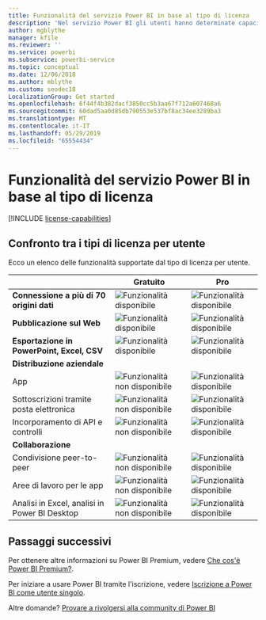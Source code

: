 ```yaml
---
title: Funzionalità del servizio Power BI in base al tipo di licenza
description: 'Nel servizio Power BI gli utenti hanno determinate capacità in base a due tipi di licenze: per utente (gratuita e Pro) e basate sulle capacità.'
author: mgblythe
manager: kfile
ms.reviewer: ''
ms.service: powerbi
ms.subservice: powerbi-service
ms.topic: conceptual
ms.date: 12/06/2018
ms.author: mblythe
ms.custom: seodec18
LocalizationGroup: Get started
ms.openlocfilehash: 6f44f4b382dacf3850cc5b3aa67f712a607468a6
ms.sourcegitcommit: 60dad5aa0d85db790553e537bf8ac34ee3289ba3
ms.translationtype: MT
ms.contentlocale: it-IT
ms.lasthandoff: 05/29/2019
ms.locfileid: "65554434"
---
```

# <a name="power-bi-service-features-by-license-type"></a>Funzionalità del servizio Power BI in base al tipo di licenza

[!INCLUDE [license-capabilities](includes/license-capabilities.md)]

## <a name="per-user-license-type-comparison"></a>Confronto tra i tipi di licenza per utente

Ecco un elenco delle funzionalità supportate dal tipo di licenza per utente.

|  | Gratuito | Pro |
| --- | --- | --- |
| **Connessione a più di 70 origini dati** |![Funzionalità disponibile](media/features-license-type/available.png) |![Funzionalità disponibile](media/features-license-type/available.png) |
| **Pubblicazione sul Web** |![Funzionalità disponibile](media/features-license-type/available.png) |![Funzionalità disponibile](media/features-license-type/available.png) |
| **Esportazione in PowerPoint, Excel, CSV** |![Funzionalità disponibile](media/features-license-type/available.png) |![Funzionalità disponibile](media/features-license-type/available.png) |
| **Distribuzione aziendale** | | |
| App |![Funzionalità non disponibile](media/features-license-type/not-available.png) |![Funzionalità disponibile](media/features-license-type/available.png) |
| Sottoscrizioni tramite posta elettronica |![Funzionalità non disponibile](media/features-license-type/not-available.png) |![Funzionalità disponibile](media/features-license-type/available.png) |
| Incorporamento di API e controlli |![Funzionalità non disponibile](media/features-license-type/not-available.png) |![Funzionalità disponibile](media/features-license-type/available.png) |
| **Collaborazione** | | |
| Condivisione peer-to-peer |![Funzionalità non disponibile](media/features-license-type/not-available.png) |![Funzionalità disponibile](media/features-license-type/available.png) |
| Aree di lavoro per le app |![Funzionalità non disponibile](media/features-license-type/not-available.png) |![Funzionalità disponibile](media/features-license-type/available.png) |
| Analisi in Excel, analisi in Power BI Desktop |![Funzionalità non disponibile](media/features-license-type/not-available.png) |![Funzionalità disponibile](media/features-license-type/available.png) |

## <a name="next-steps"></a>Passaggi successivi

Per ottenere altre informazioni su Power BI Premium, vedere [Che cos'è Power BI Premium?](service-premium-what-is.md).

Per iniziare a usare Power BI tramite l'iscrizione, vedere [Iscrizione a Power BI come utente singolo](service-self-service-signup-for-power-bi.md).

Altre domande? [Provare a rivolgersi alla community di Power BI](https://community.powerbi.com/)